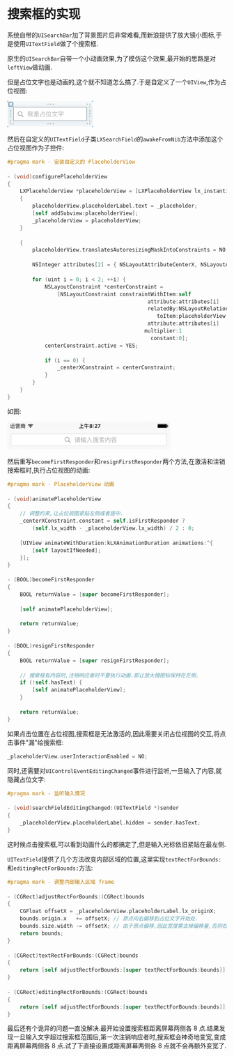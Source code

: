 # 搜索框的实现

[](https://github.com/949478479/LXWeibo/blob/screenshot/LXSearchField%26UISearchBar.gif)

系统自带的`UISearchBar`加了背景图片后非常难看,而新浪提供了放大镜小图标,于是使用`UITextField`做了个搜索框.

原生的`UISearchBar`自带一个小动画效果,为了模仿这个效果,最开始的思路是对`leftView`做动画.

但是占位文字也是动画的,这个就不知道怎么搞了.于是自定义了一个`UIView`,作为占位视图:

![](https://github.com/949478479/LXWeibo/blob/screenshot/LXPlaceholderView.png)

然后在自定义的`UITextField`子类`LXSearchField`的`awakeFromNib`方法中添加这个占位视图作为子控件:

```objective-c
#pragma mark - 安装自定义的 PlaceholderView

- (void)configurePlaceholderView
{
    LXPlaceholderView *placeholderView = [LXPlaceholderView lx_instantiateFromNib];
    {
        placeholderView.placeholderLabel.text = _placeholder;
        [self addSubview:placeholderView];
        _placeholderView = placeholderView;
    }

    {
        placeholderView.translatesAutoresizingMaskIntoConstraints = NO;

        NSInteger attributes[2] = { NSLayoutAttributeCenterX, NSLayoutAttributeCenterY };
        
        for (uint i = 0; i < 2; ++i) {
            NSLayoutConstraint *centerConstraint =
                [NSLayoutConstraint constraintWithItem:self
                                             attribute:attributes[i]
                                             relatedBy:NSLayoutRelationEqual
                                                toItem:placeholderView
                                             attribute:attributes[i]
                                            multiplier:1
                                              constant:0];
            centerConstraint.active = YES;

            if (i == 0) {
                _centerXConstraint = centerConstraint;
            }
        }
    }
}
```

如图:

![](https://github.com/949478479/LXWeibo/blob/screenshot/LXSearchField.png)

然后重写`becomeFirstResponder`和`resignFirstResponder`两个方法,在激活和注销搜索框时,执行占位视图的动画:

```objective-c
#pragma mark - PlaceholderView 动画

- (void)animatePlaceholderView
{
    // 调整约束,让占位视图紧贴左侧或者居中.
    _centerXConstraint.constant = self.isFirstResponder ?
        (self.lx_width - _placeholderView.lx_width) / 2 : 0;

    [UIView animateWithDuration:kLXAnimationDuration animations:^{
        [self layoutIfNeeded];
    }];
}

- (BOOL)becomeFirstResponder
{
    BOOL returnValue = [super becomeFirstResponder];

    [self animatePlaceholderView];

    return returnValue;
}

- (BOOL)resignFirstResponder
{
    BOOL returnValue = [super resignFirstResponder];
    
    // 搜索框有内容时,注销响应者时不要执行动画.即让放大镜图标保持在左侧.
    if (!self.hasText) {
        [self animatePlaceholderView];
    }

    return returnValue;
}
```

如果点击位置在占位视图,搜索框是无法激活的,因此需要关闭占位视图的交互,将点击事件"漏"给搜索框:

```objective-c
_placeholderView.userInteractionEnabled = NO;
```

同时,还需要对`UIControlEventEditingChanged`事件进行监听,一旦输入了内容,就隐藏占位文字:

```objective-c
#pragma mark - 监听输入情况

- (void)searchFieldEditingChanged:(UITextField *)sender
{
    _placeholderView.placeholderLabel.hidden = sender.hasText;
}
```

这时候点击搜索框,可以看到动画什么的都搞定了,但是输入光标依旧紧贴在最左侧.

`UITextField`提供了几个方法改变内部区域的位置,这里实现`textRectForBounds:`和`editingRectForBounds:`方法:

```objective-c
#pragma mark - 调整内部输入区域 frame

- (CGRect)adjustRectForBounds:(CGRect)bounds
{
    CGFloat offsetX = _placeholderView.placeholderLabel.lx_originX;
    bounds.origin.x   += offsetX; // 原点向右偏移到占位文字开始处.
    bounds.size.width -= offsetX; // 由于原点偏移,因此宽度需去掉偏移量,否则右侧会超出.
    return bounds;
}

- (CGRect)textRectForBounds:(CGRect)bounds
{
    return [self adjustRectForBounds:[super textRectForBounds:bounds]];
}

- (CGRect)editingRectForBounds:(CGRect)bounds
{
    return [self adjustRectForBounds:[super textRectForBounds:bounds]];
}
```

最后还有个诡异的问题一直没解决.最开始设置搜索框距离屏幕两侧各 8 点.结果发现一旦输入文字超过搜索框范围后,第一次注销响应者时,搜索框会神奇地变宽,变成距离屏幕两侧各 8 点.试了下直接设置成距离屏幕两侧各 8 点就不会再额外变宽了.
